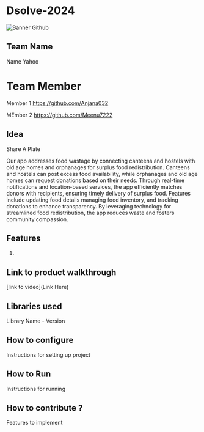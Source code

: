 # Dsolve-2024

![Banner Github](https://github.com/csacet/Dsolve-2024/assets/90597530/365f4d52-fd34-4df5-948d-8e95745a653a)


## Team Name
Name  Yahoo

# Team Member
Member 1 https://github.com/Anjana032

MEmber 2 https://github.com/Meenu7222

## Idea
Share A Plate

Our app addresses food wastage by connecting canteens and hostels with old age homes and orphanages for surplus food redistribution. Canteens and hostels can post excess food availability, while orphanages and old age homes can request donations based on their needs. Through real-time notifications and location-based services, the app efficiently matches donors with recipients, ensuring timely delivery of surplus food. Features include updating food details managing food inventory, and tracking donations to enhance transparency. By leveraging technology for streamlined food redistribution, the app reduces waste and fosters community compassion.

## Features 
1. 

## Link to product walkthrough
[link to video](Link Here)

   
## Libraries used
Library Name - Version


## How to configure
Instructions for setting up project

## How to Run
Instructions for running

## How to contribute ? 
Features to implement 
